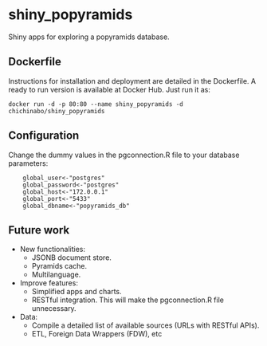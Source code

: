 shiny_popyramids
================
Shiny apps for exploring a popyramids database.

Dockerfile
------------
Instructions for installation and deployment are detailed in the Dockerfile. A ready to run version is available at Docker Hub. Just run it as:

    docker run -d -p 80:80 --name shiny_popyramids -d chichinabo/shiny_popyramids

Configuration
-------------
Change the dummy values in the pgconnection.R file to your database parameters:

        global_user<-"postgres"
        global_password<-"postgres"
        global_host<-"172.0.0.1"
        global_port<-"5433"
        global_dbname<-"popyramids_db"

Future work
------------
* New functionalities:
  * JSONB document store.
  * Pyramids cache.
  * Multilanguage.
* Improve features:
  * Simplified apps and charts.
  * RESTful integration. This will make the pgconnection.R file unnecessary.
* Data:
  * Compile a detailed list of available sources (URLs with RESTful APIs).
  * ETL, Foreign Data Wrappers (FDW), etc
